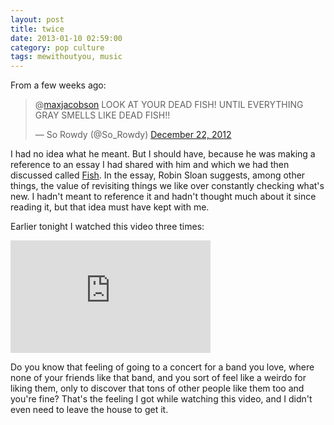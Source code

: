```yaml
---
layout: post
title: twice
date: 2013-01-10 02:59:00
category: pop culture
tags: mewithoutyou, music
---
```


From a few weeks ago:

<blockquote class="twitter-tweet" data-in-reply-to="282391774415179776"><p>@<a href="https://twitter.com/maxjacobson">maxjacobson</a> LOOK AT YOUR DEAD FISH! UNTIL EVERYTHING GRAY SMELLS LIKE DEAD FISH!!</p>&mdash; So Rowdy (@So_Rowdy) <a href="https://twitter.com/So_Rowdy/status/282503835312848896" data-datetime="2012-12-22T15:12:17+00:00">December 22, 2012</a></blockquote>
<script async src="//platform.twitter.com/widgets.js" charset="utf-8"></script>

I had no idea what he meant. But I should have, because he was making a reference to an essay I had shared with him and which we had then discussed called [Fish][]. In the essay, Robin Sloan suggests, among other things, the value of revisiting things we like over constantly checking what's new. I hadn't meant to reference it and hadn't thought much about it since reading it, but that idea must have kept with me.

Earlier tonight I watched this video three times:

<iframe width="320" height="180" src="http://www.youtube.com/embed/OVfybacqcTE" frameborder="0" allowfullscreen></iframe>

Do you know that feeling of going to a concert for a band you love, where none of your friends like that band, and you sort of feel like a weirdo for liking them, only to discover that tons of other people like them too and you're fine? That's the feeling I got while watching this video, and I didn't even need to leave the house to get it.

[Fish]: http://www.robinsloan.com/fish/